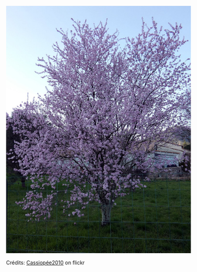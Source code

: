 ![Léonie](/images/2022-08-31.jpg)

Crédits: [Cassiopée2010](https://www.flickr.com/people/cmoi30/) on flickr